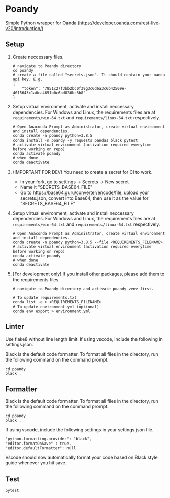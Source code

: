 # Poandy

Simple Python wrapper for Oanda (https://developer.oanda.com/rest-live-v20/introduction/).

## Setup

1. Create neccessary files.

   ```
   # navigate to Poandy directory
   cd poandy
   # create a file called "secrets.json". It should contain your oanda api key. E.g.
   {
       "token": "7851c27f3bb2bc0f39g3c6d6a3c6b42509e-4015643c1a6ca4651b0c6bd836bc8b8"
   }
   ```

2. Setup virtual environment, activate and install neccessary dependencies. For Windows and Linux, the requirements files are at `requirements/win-64.txt` and `requirements/linux-64.txt` respectively.

   ```
   # Open Anaconda Prompt as Administrator, create virtual environment and install dependencies.
   conda create -n poandy python=3.8.5
   conda install -n poandy -y requests pandas black pytest
   # activate virtual environment (activation required everytime before working on repo)
   conda activate poandy
   # when done
   conda deactivate
   ```

3. (IMPORTANT FOR DEV) You need to create a secret for CI to work.

   - In your fork, go to settings -> Secrets -> New secret
   - Name it "SECRETS_BASE64_FILE"
   - Go to https://base64.guru/converter/encode/file, upload your secrets.json, convert into Base64, then use it as the value for "SECRETS_BASE64_FILE"

4. Setup virtual environment, activate and install neccessary dependencies. For Windows and Linux, the requirements files are at `requirements/win-64.txt` and `requirements/linux-64.txt` respectively.

   ```
   # Open Anaconda Prompt as Administrator, create virtual environment and install dependencies.
   conda create -n poandy python=3.8.5 --file <REQUIREMENTS_FILENAME>
   # activate virtual environment (activation required everytime before working on repo)
   conda activate poandy
   # when done
   conda deactivate
   ```

5. [For development only] If you install other packages, please add them to the requirements files.

   ```
   # navigate to Poandy directory and activate poandy venv first.

   # To update requirements.txt
   conda list -e > <REQUIREMENTS_FILENAME>
   # To update environment.yml (optional)
   conda env export > environment.yml
   ```

## Linter

Use flake8 without line length limit. If using vscode, include the following in settings.json.

Black is the default code formatter. To format all files in the directory, run the following command on the command prompt.

```
cd poandy
black .
```

## Formatter

Black is the default code formatter. To format all files in the directory, run the following command on the command prompt.

```
cd poandy
black .
```

If using vscode, include the following settings in your settings.json file.

```
"python.formatting.provider": "black",
"editor.formatOnSave" : true,
"editor.defaultFormatter": null
```

Vscode should now automatically format your code based on Black style guide whenever you hit save.

## Test

    pytest
